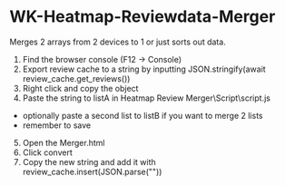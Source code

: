# WK-Heatmap-Reviewdata-Merger
Merges 2 arrays from 2 devices to 1 or just sorts out data. 




1. Find the browser console (F12 → Console)
2. Export review cache to a string by inputting JSON.stringify(await review_cache.get_reviews())
3. Right click and copy the object
4. Paste the string to listA in Heatmap Review Merger\Script\script.js
  - optionally paste a second list to listB if you want to merge 2 lists
  - remember to save
5. Open the Merger.html
6. Click convert
7. Copy the new string and add it with review_cache.insert(JSON.parse(""))
